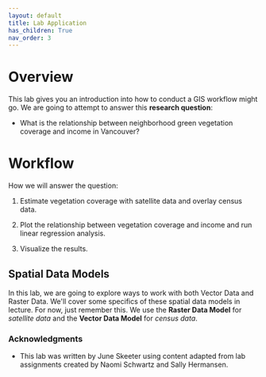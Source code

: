 ```yaml
---
layout: default
title: Lab Application
has_children: True
nav_order: 3
---
```


# Overview

This lab gives you an introduction into how to conduct a GIS workflow might go.  We are going to attempt to answer this **research question**:

* What is the relationship between neighborhood green vegetation coverage and income in Vancouver?


# Workflow
How we will answer the question:

1) Estimate vegetation coverage with satellite data and overlay census data.

2) Plot the relationship between vegetation coverage and income and run linear regression analysis.

3) Visualize the results.

## Spatial Data Models

In this lab, we are going to explore ways to work with both Vector Data and Raster Data.  We'll cover some specifics of these spatial data models in lecture.  For now, just remember this.  We use the **Raster Data Model** for *satellite data* and the **Vector Data Model** for *census data*.

<!-- 
<iframe width="560" height="315" src="https://www.youtube.com/embed/yApif5mwUlw" title="YouTube video player" frameborder="0" allow="accelerometer; autoplay; clipboard-write; encrypted-media; gyroscope; picture-in-picture" allowfullscreen></iframe>

 -->


### Acknowledgments

- This lab was written by June Skeeter using content adapted from lab assignments created by Naomi Schwartz and Sally Hermansen. 
